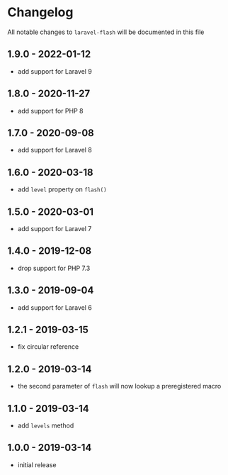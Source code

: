 # Changelog

All notable changes to `laravel-flash` will be documented in this file

## 1.9.0 - 2022-01-12

- add support for Laravel 9

## 1.8.0 - 2020-11-27

- add support for PHP 8

## 1.7.0 - 2020-09-08

- add support for Laravel 8

## 1.6.0 - 2020-03-18

- add `level` property on `flash()`

## 1.5.0 - 2020-03-01

- add support for Laravel 7

## 1.4.0 - 2019-12-08

- drop support for PHP 7.3

## 1.3.0 - 2019-09-04

- add support for Laravel 6

## 1.2.1 - 2019-03-15

- fix circular reference

## 1.2.0 - 2019-03-14

- the second parameter of `flash` will now lookup a preregistered macro

## 1.1.0 - 2019-03-14

- add `levels` method

## 1.0.0 - 2019-03-14

- initial release
